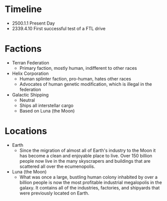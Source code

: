 Timeline
========

- 2500.1.1 Present Day
- 2339.4.10 First successful test of a FTL drive

Factions
========
- Terran Federation
    - Primary faction, mostly human, indifferent to other races
- Helix Corporation
    - Human splinter faction, pro-human, hates other races
    - Advocates of human genetic modification, which is illegal in the federation
- Galactic Shipping
    - Neutral
    - Ships all interstellar cargo
    - Based on Luna (the Moon)

Locations
=========
- Earth
    - Since the migration of almost all of Earth's industry to the Moon it has become a clean and enjoyable place to live. Over 150 billion people now live in the many skyscrapers and buildings that are scattered all over the ecumenopolis.
- Luna (the Moon)
    - What was once a large, bustling human colony inhabited by over a billion people is now the most profitable industrial megalopolis in the galaxy. It contains all of the industries, factories, and shipyards that were previously located on Earth.
